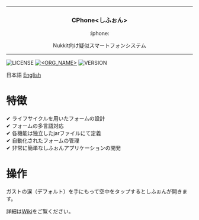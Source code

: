 <hr>
<h3 align="center">CPhone&lt;しふぉん&gt;</h3>
<p align="center">:iphone:</p>
<p align="center">Nukkit向け疑似スマートフォンシステム</p>
<hr>

![LICENSE](https://img.shields.io/github/license/CoSSeDevelopmentTeam/CPhone)
[![<ORG_NAME>](https://circleci.com/gh/CoSSeDevelopmentTeam/CPhone.svg?style=shield)](<LINK>)
![VERSION](https://img.shields.io/github/v/release/CoSSeDevelopmentTeam/CPhone)
  
日本語 [English]()  

# 特徴
✔ ライフサイクルを用いたフォームの設計  
✔ フォームの多言語対応  
✔ 各機能は独立したjarファイルにて定義  
✔ 自動化されたフォームの管理  
✔ 非常に簡単なしふぉんアプリケーションの開発  
  
# 操作
ガストの涙（デフォルト）を手にもって空中をタップするとしふぉんが開きます。  
  
詳細は[Wiki](https://github.com/CoSSeDevelopmentTeam/CPhone/wiki)をご覧ください。
